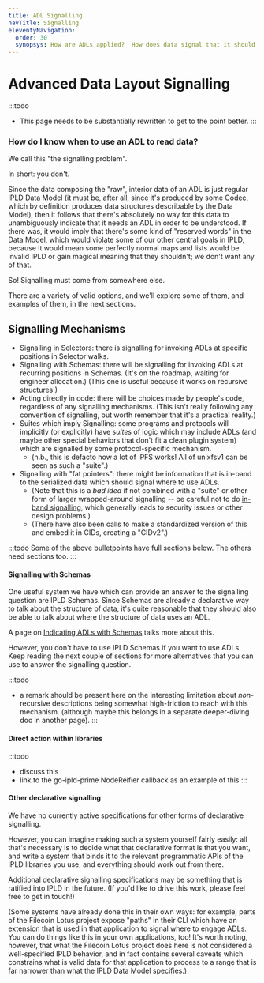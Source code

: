 ```yaml
---
title: ADL Signalling
navTitle: Signalling
eleventyNavigation:
  order: 30
  synopsys: How are ADLs applied?  How does data signal that it should be interpreted with an ADL?
---
```


Advanced Data Layout Signalling
===============================

:::todo
- This page needs to be substantially rewritten to get to the point better.
:::

### How do I know when to use an ADL to read data?

We call this "the signalling problem".

In short: you don't.

Since the data composing the "raw", interior data of an ADL is just regular IPLD Data Model
(it must be, after all, since it's produced by some [Codec](/docs/codecs/), which by definition produces data structures describable by the Data Model),
then it follows that there's absolutely no way for this data to unambiguously indicate that it needs an ADL in order to be understood.
If there was, it would imply that there's some kind of "reserved words" in the Data Model,
which would violate some of our other central goals in IPLD, because it would mean some perfectly normal maps and lists would be invalid IPLD or gain magical meaning that they shouldn't;
we don't want any of that.

So!  Signalling must come from somewhere else.

There are a variety of valid options, and we'll explore some of them,
and examples of them, in the next sections.

Signalling Mechanisms
---------------------

- Signalling in Selectors: there is signalling for invoking ADLs at specific positions in Selector walks.
- Signalling with Schemas: there will be signalling for invoking ADLs at recurring positions in Schemas.  (It's on the roadmap, waiting for engineer allocation.)  (This one is useful because it works on recursive structures!)
- Acting directly in code: there will be choices made by people's code, regardless of any signalling mechanisms.  (This isn't really following any convention of signalling, but worth remember that it's a practical reality.)
- Suites which imply Signalling: some programs and protocols will implicitly (or explicitly) have _suites_ of logic which may include ADLs (and maybe other special behaviors that don't fit a clean plugin system) which are signalled by some protocol-specific mechanism.
	- (n.b., this is defacto how a lot of IPFS works!  All of unixfsv1 can be seen as such a "suite".)
- Signalling with "fat pointers": there might be information that is in-band to the serialized data which should signal where to use ADLs.
	- (Note that this is a *bad idea* if not combined with a "suite" or other form of larger wrapped-around signalling -- be careful not to do [in-band signalling](https://en.wikipedia.org/wiki/In-band_signaling), which generally leads to security issues or other design problems.)
	- (There have also been calls to make a standardized version of this and embed it in CIDs, creating a "CIDv2".)

:::todo
Some of the above bulletpoints have full sections below.  The others need sections too.
:::

#### Signalling with Schemas

One useful system we have which can provide an answer to the signalling question are IPLD Schemas.
Since Schemas are already a declarative way to talk about the structure of data,
it's quite reasonable that they should also be able to talk about where the structure of data uses an ADL.

A page on [Indicating ADLs with Schemas](/docs/schemas/features/indicating-adls/) talks more about this.

However, you don't have to use IPLD Schemas if you want to use ADLs.
Keep reading the next couple of sections for more alternatives that you can use to answer the signalling question.

:::todo
- a remark should be present here on the interesting limitation about *non*-recursive descriptions being somewhat high-friction to reach with this mechanism.
  (although maybe this belongs in a separate deeper-diving doc in another page).
:::

#### Direct action within libraries

:::todo
- discuss this
- link to the go-ipld-prime NodeReifier callback as an example of this
:::

#### Other declarative signalling

We have no currently active specifications for other forms of declarative signalling.

However, you can imagine making such a system yourself fairly easily:
all that's necessary is to decide what that declarative format is that you want,
and write a system that binds it to the relevant programmatic APIs of the IPLD libraries you use,
and everything should work out from there.

Additional declarative signalling specifications may be something that is ratified into IPLD in the future.
(If you'd like to drive this work, please feel free to get in touch!)

(Some systems have already done this in their own ways: for example,
parts of the Filecoin Lotus project expose "paths" in their CLI which have an extension
that is used in that application to signal where to engage ADLs.
You can do things like this in your own applications, too!
It's worth noting, however, that what the Filecoin Lotus project does here is not considered a well-specified IPLD behavior,
and in fact contains several caveats which constrains what is valid data for that application to process to a range that is far narrower than what the IPLD Data Model specifies.)
